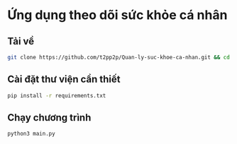 # Ứng dụng theo dõi sức khỏe cá nhân

## Tải về

```zsh
git clone https://github.com/t2pp2p/Quan-ly-suc-khoe-ca-nhan.git && cd Quan-ly-suc-khoe-ca-nhan
```

## Cài đặt thư viện cần thiết

```zsh
pip install -r requirements.txt
```

## Chạy chương trình

```zsh
python3 main.py
```
